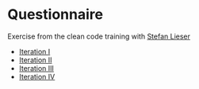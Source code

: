 # Questionnaire

Exercise from the clean code training with [Stefan Lieser](https://lieser-online.de/)

- [Iteration I](https://ccd-school.de/coding-dojo/agility-katas/filling-out-a-questionnaire-i/)
- [Iteration II](https://ccd-school.de/coding-dojo/agility-katas/filling-out-a-questionnaire-ii/)
- [Iteration III](https://ccd-school.de/coding-dojo/agility-katas/filling-out-a-questionnaire-iii/)
- [Iteration IV](https://ccd-school.de/coding-dojo/agility-katas/filling-out-a-questionnaire-iv/)
